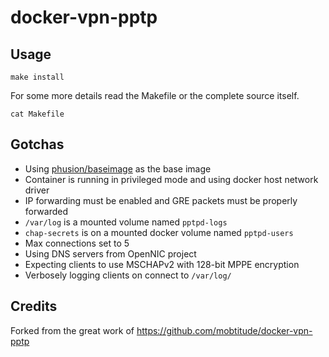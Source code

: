# docker-vpn-pptp

## Usage

```
make install
```

For some more details read the Makefile or the complete source itself.

```
cat Makefile
```

## Gotchas

- Using [phusion/baseimage][1] as the base image
- Container is running in privileged mode and using docker host network driver
- IP forwarding must be enabled and GRE packets must be properly forwarded
- `/var/log` is a mounted volume named `pptpd-logs`
- `chap-secrets` is on a mounted docker volume named `pptpd-users`
- Max connections set to 5
- Using DNS servers from OpenNIC project
- Expecting clients to use MSCHAPv2 with 128-bit MPPE encryption
- Verbosely logging clients on connect to `/var/log/`

## Credits

Forked from the great work of https://github.com/mobtitude/docker-vpn-pptp

[1]: https://github.com/phusion/baseimage-docker
